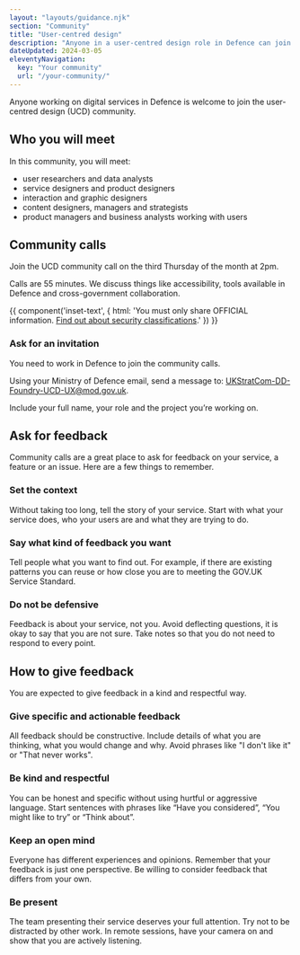 ```yaml
---
layout: "layouts/guidance.njk"
section: "Community"
title: "User-centred design"
description: "Anyone in a user-centred design role in Defence can join the community. Find out how to get involved."
dateUpdated: 2024-03-05
eleventyNavigation:
  key: "Your community"
  url: "/your-community/"
---
```


Anyone working on digital services in Defence is welcome to join the user-centred design (UCD) community. 

## Who you will meet

In this community, you will meet:

- user researchers and data analysts
- service designers and product designers
- interaction and graphic designers
- content designers, managers and strategists
- product managers and business analysts working with users

## Community calls

Join the UCD community call on the third Thursday of the month at 2pm. 

Calls are 55 minutes. We discuss things like accessibility, tools available in Defence and cross-government collaboration.

{{ component('inset-text', {
  html: 'You must only share OFFICIAL information. <a href="/security-classifications/">Find out about security classifications</a>.'
}) }}

### Ask for an invitation

You need to work in Defence to join the community calls.

Using your Ministry of Defence email, send a message to:
[UKStratCom-DD-Foundry-UCD-UX@mod.gov.uk](mailto:UKStratCom-DD-Foundry-UCD-UX@mod.gov.uk?subject=Join%20UCD%20community%20calls). 

Include your full name, your role and the project you’re working on.

## Ask for feedback

Community calls are a great place to ask for feedback on your service, a feature or an issue. Here are a few things to remember.

### Set the context

Without taking too long, tell the story of your service. Start with what your service does, who your users are and what they are trying to do.

### Say what kind of feedback you want

Tell people what you want to find out. For example, if there are existing patterns you can reuse or how close you are to meeting the GOV.UK Service Standard.

### Do not be defensive

Feedback is about your service, not you. Avoid deflecting questions, it is okay to say that you are not sure. Take notes so that you do not need to respond to every point.

## How to give feedback

You are expected to give feedback in a kind and respectful way.

### Give specific and actionable feedback

All feedback should be constructive. Include details of what you are thinking, what you would change and why. Avoid phrases like "I don't like it" or "That never works".

### Be kind and respectful

You can be honest and specific without using hurtful or aggressive language. Start sentences with phrases like “Have you considered”, “You might like to try” or “Think about”.

### Keep an open mind
Everyone has different experiences and opinions. Remember that your feedback is just one perspective. Be willing to consider feedback that differs from your own.

### Be present
The team presenting their service deserves your full attention. Try not to be distracted by other work. In remote sessions, have your camera on and show that you are actively listening.
